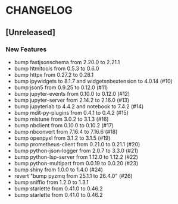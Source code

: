 # CHANGELOG

## [Unreleased]

### New Features

- bump fastjsonschema from 2.20.0 to 2.21.1
- bump htmltools from 0.5.3 to 0.6.0
- bump httpx from 0.27.2 to 0.28.1
- bump ipywidgets to 8.1.7 and widgetsnbextension to 4.0.14 (#10)
- bump json5 from 0.9.25 to 0.12.0 (#11)
- bump jupyter-events from 0.10.0 to 0.12.0 (#12)
- bump jupyter-server from 2.14.2 to 2.16.0 (#13)
- bump jupyterlab to 4.4.2 and notebook to 7.4.2 (#14)
- bump mdit-py-plugins from 0.4.1 to 0.4.2 (#15)
- bump mistune from 3.0.2 to 3.1.3 (#16)
- bump nbclient from 0.10.0 to 0.10.2 (#17)
- bump nbconvert from 7.16.4 to 7.16.6 (#18)
- bump openpyxl from 3.1.2 to 3.1.5 (#19)
- bump prometheus-client from 0.21.0 to 0.21.1 (#20)
- bump python-json-logger from 2.0.7 to 3.3.0 (#21)
- bump python-lsp-server from 1.12.0 to 1.12.2 (#22)
- bump python-multipart from 0.0.19 to 0.0.20 (#23)
- bump shiny from 1.0.0 to 1.4.0 (#24)
- revert "bump pyzmq from 25.1.1 to 26.4.0" (#26)
- bump sniffio from 1.2.0 to 1.3.1
- bump starlette from 0.41.0 to 0.46.2
- bump starlette from 0.41.0 to 0.46.2


